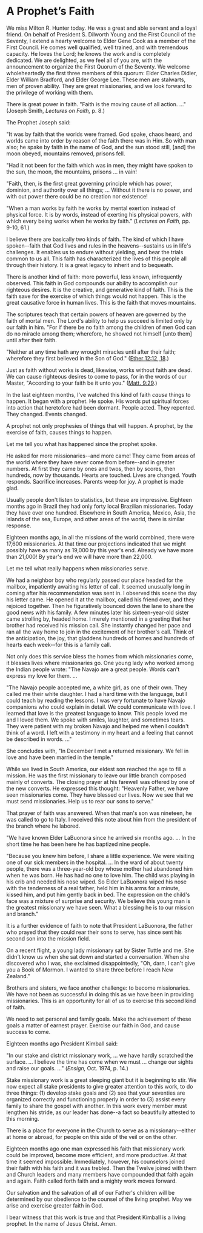 # A Prophet’s Faith

We miss Milton R. Hunter today. He was a great and able servant and a loyal
friend. On behalf of President S. Dilworth Young and the First Council of the
Seventy, I extend a hearty welcome to Elder Gene Cook as a member of the First
Council. He comes well qualified, well trained, and with tremendous capacity.
He loves the Lord; he knows the work and is completely dedicated. We are
delighted, as we feel all of you are, with the announcement to organize the
First Quorum of the Seventy. We welcome wholeheartedly the first three members
of this quorum: Elder Charles Didier, Elder William Bradford, and Elder George
Lee. These men are stalwarts, men of proven ability. They are great
missionaries, and we look forward to the privilege of working with them.

There is great power in faith. "Faith is the moving cause of all action. ..."
(Joseph Smith, _Lectures on Faith,_ p. 8.)

The Prophet Joseph said:

"It was by faith that the worlds were framed. God spake, chaos heard, and
worlds came into order by reason of the faith there was in Him. So with man
also; he spake by faith in the name of God, and the sun stood still, [and] the
moon obeyed, mountains removed, prisons fell.

"Had it not been for the faith which was in men, they might have spoken to the
sun, the moon, the mountains, prisons ... in vain!

"Faith, then, is the first great governing principle which has power,
dominion, and authority over all things; ... Without it there is no power, and
with out power there could be no creation nor existence!

"When a man works by faith he works by mental exertion instead of physical
force. It is by words, instead of exerting his physical powers, with which
every being works when he works by faith." (_Lectures on Faith,_ pp. 9-10,
61.)

I believe there are basically two kinds of faith. The kind of which I have
spoken--faith that God lives and rules in the heavens--sustains us in life's
challenges. It enables us to endure without yielding, and bear the trials
common to us all. This faith has characterized the lives of this people all
through their history. It is a great legacy to inherit and to bequeath.

There is another kind of faith: more powerful, less known, infrequently
observed. This faith in God compounds our ability to accomplish our righteous
desires. It is the creative, and generative kind of faith. This is the faith
save for the exercise of which things would not happen. This is the great
causative force in human lives. This is the faith that moves mountains.

The scriptures teach that certain powers of heaven are governed by the faith
of mortal men. The Lord's ability to help us succeed is limited only by our
faith in him. "For if there be no faith among the children of men God can do
no miracle among them; wherefore, he showed not himself [unto them] until
after their faith.

"Neither at any time hath any wrought miracles until after their faith;
wherefore they first believed in the Son of God." ([Ether 12:12,
18](https://www.lds.org/scriptures/bofm/ether/12.12%2C18?lang=eng#11).)

Just as faith without works is dead, likewise, works without faith are dead.
We can cause righteous desires to come to pass, for in the words of our
Master, "According to your faith be it unto you." ([Matt.
9:29](https://www.lds.org/scriptures/nt/matt/9.29?lang=eng#28).)

In the last eighteen months, I've watched this kind of faith _cause_ things to
happen. It began with a prophet. He spoke. His words put spiritual forces into
action that heretofore had been dormant. People acted. They repented. They
changed. Events changed.

A prophet not only prophesies of things that will happen. A prophet, by the
exercise of faith, causes things to happen.

Let me tell you what has happened since the prophet spoke.

He asked for more missionaries--and more came! They came from areas of the
world where they have never come from before--and in greater numbers. At first
they came by ones and twos, then by scores, then hundreds, now by thousands.
Hearts are touched. Lives are changed. Youth responds. Sacrifice increases.
Parents weep for joy. A prophet is made glad.

Usually people don't listen to statistics, but these are impressive. Eighteen
months ago in Brazil they had only forty local Brazilian missionaries. Today
they have over one hundred. Elsewhere in South America, Mexico, Asia, the
islands of the sea, Europe, and other areas of the world, there is similar
response.

Eighteen months ago, in all the missions of the world combined, there were
17,600 missionaries. At that time our projections indicated that we might
possibly have as many as 19,000 by this year's end. Already we have more than
21,000! By year's end we will have more than 22,000.

Let me tell what really happens when missionaries serve.

We had a neighbor boy who regularly passed our place headed for the mailbox,
impatiently awaiting his letter of call. It seemed unusually long in coming
after his recommendation was sent in. I observed this scene the day his letter
came. He opened it at the mailbox, called his friend over, and they rejoiced
together. Then he figuratively bounced down the lane to share the good news
with his family. A few minutes later his sixteen-year-old sister came
strolling by, headed home. I merely mentioned in a greeting that her brother
had received his mission call. She instantly changed her pace and ran all the
way home to join in the excitement of her brother's call. Think of the
anticipation, the joy, that gladdens hundreds of homes and hundreds of hearts
each week--for this is a family call.

Not only does this service bless the homes from which missionaries come, it
blesses lives where missionaries go. One young lady who worked among the
Indian people wrote: "The Navajo are a great people. Words can't express my
love for them. ...

"The Navajo people accepted me, a white girl, as one of their own. They called
me their white daughter. I had a hard time with the language, but I could
teach by reading the lessons. I was very fortunate to have Navajo companions
who could explain in detail. We could communicate with love. I learned that
love is the greatest language to know. This people loved me and I loved them.
We spoke with smiles, laughter, and sometimes tears. They were patient with my
broken Navajo and helped me when I couldn't think of a word. I left with a
testimony in my heart and a feeling that cannot be described in words. ..."

She concludes with, "In December I met a returned missionary. We fell in love
and have been married in the temple."

While we lived in South America, our eldest son reached the age to fill a
mission. He was the first missionary to leave our little branch composed
mainly of converts. The closing prayer at his farewell was offered by one of
the new converts. He expressed this thought: "Heavenly Father, we have seen
missionaries come. They have blessed our lives. Now we see that we must send
missionaries. Help us to rear our sons to serve."

That prayer of faith was answered. When that man's son was nineteen, he was
called to go to Italy. I received this note about him from the president of
the branch where he labored.

"We have known Elder LaBuonora since he arrived six months ago. ... In the short
time he has been here he has baptized nine people.

"Because you knew him before, I share a little experience. We were visiting
one of our sick members in the hospital. ... In the ward of about twenty people,
there was a three-year-old boy whose mother had abandoned him when he was
born. He has had no one to love him. The child was playing in his crib and
needed his nose wiped. So Elder LaBuonora wiped his nose with the tenderness
of a real father, held him in his arms for a minute, kissed him, and put him
gently back in bed. The expression on the child's face was a mixture of
surprise and security. We believe this young man is the greatest missionary we
have seen. What a blessing he is to our mission and branch."

It is a further evidence of faith to note that President LaBuonora, the father
who prayed that they could rear their sons to serve, has since sent his second
son into the mission field.

On a recent flight, a young lady missionary sat by Sister Tuttle and me. She
didn't know us when she sat down and started a conversation. When she
discovered who I was, she exclaimed disappointedly, "Oh, darn, I can't give
you a Book of Mormon. I wanted to share three before I reach New Zealand."

Brothers and sisters, we face another challenge: to become missionaries. We
have not been as successful in doing this as we have been in providing
missionaries. This is an opportunity for all of us to exercise this second
kind of faith.

We need to set personal and family goals. Make the achievement of these goals
a matter of earnest prayer. Exercise our faith in God, and cause success to
come.

Eighteen months ago President Kimball said:

"In our stake and district missionary work, ... we have hardly scratched the
surface. ... I believe the time has come when we must ... change our sights and
raise our goals. ..." (_Ensign,_ Oct. 1974, p. 14.)

Stake missionary work is a great sleeping giant but it is beginning to stir.
We now expect all stake presidents to give greater attention to this work, to
do three things: (1) develop stake goals and (2) see that your seventies are
organized correctly and functioning properly in order to (3) assist every
family to share the gospel with another. In this work every member must
lengthen his stride, as our leader has done--a fact so beautifully attested to
this morning.

There is a place for everyone in the Church to serve as a missionary--either
at home or abroad, for people on this side of the veil or on the other.

Eighteen months ago one man expressed his faith that missionary work could be
improved, become more efficient, and more productive. At that time it seemed
impossible. Immediately, however, his counselors joined their faith with his
faith and it was trebled. Then the Twelve joined with them and Church leaders
and many members have compounded that faith again and again. Faith called
forth faith and a mighty work moves forward.

Our salvation and the salvation of all of our Father's children will be
determined by our obedience to the counsel of the living prophet. May we arise
and exercise greater faith in God.

I bear witness that this work is true and that President Kimball is a living
prophet. In the name of Jesus Christ. Amen.

